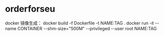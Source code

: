 # orderforseu

docker 镜像生成：
docker build -f Dockerfile -t NAME:TAG .
docker run -it --name CONTAINER --shm-size="500M" --privileged --user root NAME:TAG